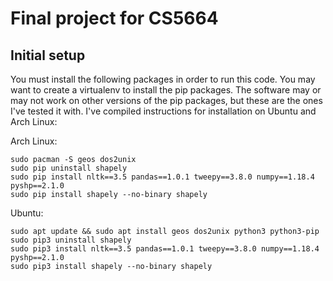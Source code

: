 # Final project for CS5664
## Initial setup
You must install the following packages in order to run this code. You may want to create a virtualenv to install the pip packages. The software may or may not work on other versions of the pip packages, but these are the ones I've tested it with. I've compiled instructions for installation on Ubuntu and Arch Linux:

Arch Linux:

    sudo pacman -S geos dos2unix
    sudo pip uninstall shapely
    sudo pip install nltk==3.5 pandas==1.0.1 tweepy==3.8.0 numpy==1.18.4 pyshp==2.1.0
    sudo pip install shapely --no-binary shapely
Ubuntu:

    sudo apt update && sudo apt install geos dos2unix python3 python3-pip
    sudo pip3 uninstall shapely
    sudo pip3 install nltk==3.5 pandas==1.0.1 tweepy==3.8.0 numpy==1.18.4 pyshp==2.1.0
    sudo pip3 install shapely --no-binary shapely

